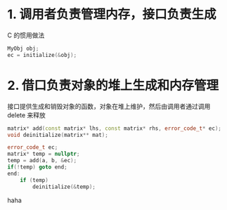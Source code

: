 # 1. 调用者负责管理内存，接口负责生成
C 的惯用做法
```c++
MyObj obj;
ec = initialize(&obj);
```

# 2. 借口负责对象的堆上生成和内存管理
接口提供生成和销毁对象的函数，对象在堆上维护，然后由调用者通过调用 delete 来释放
```c++
matrix* add(const matrix* lhs, const matrix* rhs, error_code_t* ec);
void deinitialize(matrix** mat);

error_code_t ec;
matrix* temp = nullptr;
temp = add(a, b, &ec);
if(!temp) goto end;
end:
    if (temp)
        deinitialize(&temp);
```

haha
